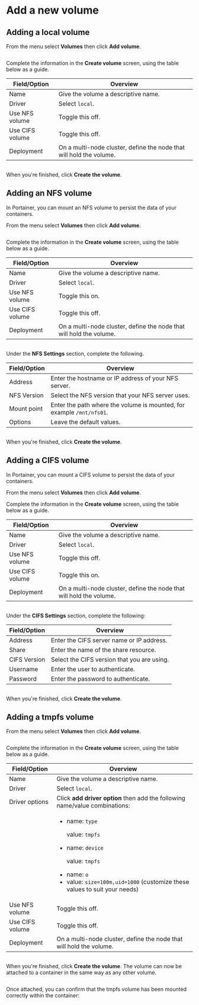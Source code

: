 # Add a new volume

## Adding a local volume

From the menu select **Volumes** then click **Add volume**.

<figure><img src="../..//assets/2.15-docker_volumes_add_volume.gif" alt=""><figcaption></figcaption></figure>

Complete the information in the **Create volume** screen, using the table below as a guide.

| Field/Option    | Overview                                                            |
| --------------- | ------------------------------------------------------------------- |
| Name            | Give the volume a descriptive name.                                 |
| Driver          | Select `local`.                                                     |
| Use NFS volume  | Toggle this off.                                                    |
| Use CIFS volume | Toggle this off.                                                    |
| Deployment      | On a multi-node cluster, define the node that will hold the volume. |

<figure><img src="../..//assets/2.15-docker_volumes_create_volume.png" alt=""><figcaption></figcaption></figure>

When you're finished, click **Create the volume**.

## Adding an NFS volume


In Portainer, you can mount an NFS volume to persist the data of your containers.


From the menu select **Volumes** then click **Add volume**.&#x20;

<figure><img src="../..//assets/2.15-docker_volumes_add_volume.gif" alt=""><figcaption></figcaption></figure>

Complete the information in the **Create volume** screen, using the table below as a guide.

| Field/Option    | Overview                                                            |
| --------------- | ------------------------------------------------------------------- |
| Name            | Give the volume a descriptive name.                                 |
| Driver          | Select `local`.                                                     |
| Use NFS volume  | Toggle this on.                                                     |
| Use CIFS volume | Toggle this off.                                                    |
| Deployment      | On a multi-node cluster, define the node that will hold the volume. |

<figure><img src="../..//assets/2.15-docker_volumes_create_volume_nfs.png" alt=""><figcaption></figcaption></figure>

Under the **NFS Settings** section, complete the following.

| Field/Option | Overview                                                              |
| ------------ | --------------------------------------------------------------------- |
| Address      | Enter the hostname or IP address of your NFS server.                  |
| NFS Version  | Select the NFS version that your NFS server uses.                     |
| Mount point  | Enter the path where the volume is mounted, for example `/mnt/nfs01`. |
| Options      | Leave the default values.                                             |

<figure><img src="../..//assets/2.15-docker_volumes_create_volume_nfs_settings.png" alt=""><figcaption></figcaption></figure>

When you're finished, click **Create the volume**.

## Adding a CIFS volume


In Portainer, you can mount a CIFS volume to persist the data of your containers.


From the menu select **Volumes** then click **Add volume**.



Complete the information in the **Create volume** screen, using the table below as a guide.

| Field/Option    | Overview                                                            |
| --------------- | ------------------------------------------------------------------- |
| Name            | Give the volume a descriptive name.                                 |
| Driver          | Select `local`.                                                     |
| Use NFS volume  | Toggle this off.                                                    |
| Use CIFS volume | Toggle this on.                                                     |
| Deployment      | On a multi-node cluster, define the node that will hold the volume. |

<figure><img src="../..//assets/2.15-docker_volumes_create_volume_cifs.png" alt=""><figcaption></figcaption></figure>

Under the **CIFS Settings** section, complete the following:

| Field/Option | Overview                                    |
| ------------ | ------------------------------------------- |
| Address      | Enter the CIFS server name or IP address.   |
| Share        | Enter the name of the share resource.       |
| CIFS Version | Select the CIFS version that you are using. |
| Username     | Enter the user to authenticate.             |
| Password     | Enter the password to authenticate.         |

<figure><img src="../..//assets/2.15-docker_volumes_create_volume_cifs_settings.png" alt=""><figcaption></figcaption></figure>

When you're finished, click **Create the volume**.

## Adding a tmpfs volume

From the menu select **Volumes** then click **Add volume**.&#x20;

<figure><img src="../..//assets/2.15-docker_volumes_add_volume.gif" alt=""><figcaption></figcaption></figure>

Complete the information in the **Create volume** screen, using the table below as a guide.

| Field/Option    | Overview                                                                                                                                                                                                                                                                          |
| --------------- | --------------------------------------------------------------------------------------------------------------------------------------------------------------------------------------------------------------------------------------------------------------------------------- |
| Name            | Give the volume a descriptive name.                                                                                                                                                                                                                                               |
| Driver          | Select `local`.                                                                                                                                                                                                                                                                   |
| Driver options  | Click **add driver option** then add the following name/value combinations:                                                                                                                                                                                                       |
|                 | <ul><li><p>name: <code>type</code></p><p>value: <code>tmpfs</code></p></li><li><p>name: <code>device</code></p><p>value: <code>tmpfs</code></p></li><li>name: <code>o</code></li><li>value: <code>size=100m,uid=1000</code> (customize these values to suit your needs)</li></ul> |
| Use NFS volume  | Toggle this off.                                                                                                                                                                                                                                                                  |
| Use CIFS volume | Toggle this off.                                                                                                                                                                                                                                                                  |
| Deployment      | On a multi-node cluster, define the node that will hold the volume.                                                                                                                                                                                                               |

<figure><img src="../..//assets/2.15-docker_volumes_create_volume_tmpfs.png" alt=""><figcaption></figcaption></figure>

When you're finished, click **Create the volume**. The volume can now be attached to a container in the same way as any other volume.

<figure><img src="../..//assets/2.15-docker_volumes_volume_adv_settings.png" alt=""><figcaption></figcaption></figure>

Once attached, you can confirm that the tmpfs volume has been mounted correctly within the container:

<figure><img src="../..//assets/2.15-docker_volumes_volume_console_exec_tmpfs.png" alt=""><figcaption></figcaption></figure>

